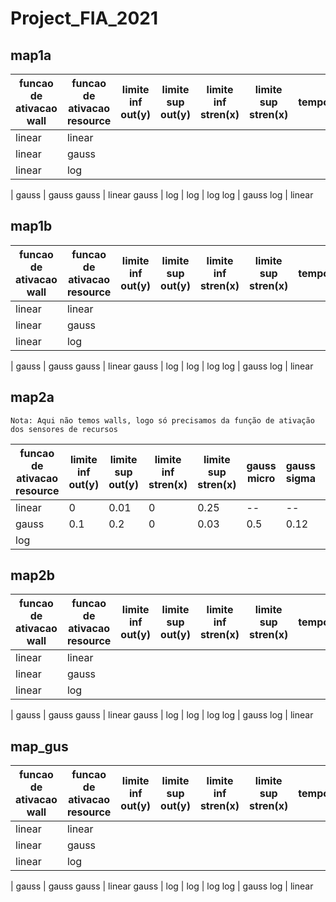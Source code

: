 # Project_FIA_2021
 
## map1a

funcao de ativacao wall | funcao de ativacao resource | limite inf out(y) | limite sup out(y) | limite inf stren(x) | limite sup stren(x) | tempo
-- | -- | -- | -- | -- | -- | --
linear | linear
linear | gauss
linear | log
|
gauss | gauss
gauss | linear
gauss | log
|
log | log
log | gauss
log | linear

## map1b

funcao de ativacao wall | funcao de ativacao resource | limite inf out(y) | limite sup out(y) | limite inf stren(x) | limite sup stren(x) | tempo
-- | -- | -- | -- | -- | -- | --
linear | linear
linear | gauss
linear | log
|
gauss | gauss
gauss | linear
gauss | log
|
log | log
log | gauss
log | linear

## map2a

`Nota: Aqui não temos walls, logo só precisamos da função de ativação dos sensores de recursos`

funcao de ativacao resource | limite inf out(y) | limite sup out(y) | limite inf stren(x) | limite sup stren(x) | gauss micro | gauss sigma | tempo(s)
-- | -- | -- | -- | -- | -- | -- | --
linear | 0 | 0.01 | 0 | 0.25 | -- | -- | 11
gauss | 0.1 | 0.2 | 0 | 0.03 | 0.5 | 0.12 | 7
log |


## map2b

funcao de ativacao wall | funcao de ativacao resource | limite inf out(y) | limite sup out(y) | limite inf stren(x) | limite sup stren(x) | tempo
-- | -- | -- | -- | -- | -- | --
linear | linear
linear | gauss
linear | log
|
gauss | gauss
gauss | linear
gauss | log
|
log | log
log | gauss
log | linear

## map_gus

funcao de ativacao wall | funcao de ativacao resource | limite inf out(y) | limite sup out(y) | limite inf stren(x) | limite sup stren(x) | tempo
-- | -- | -- | -- | -- | -- | --
linear | linear
linear | gauss
linear | log
|
gauss | gauss
gauss | linear
gauss | log
|
log | log
log | gauss
log | linear

